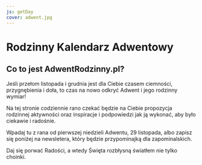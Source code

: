 ```yaml
---
js: getDay
cover: adwent.jpg
---
```


# Rodzinny Kalendarz Adwentowy

<div id="tutaj"></div>

## Co to jest AdwentRodzinny.pl?

Jeśli przełom listopada i grudnia jest dla Ciebie czasem ciemności, przygnębienia i doła, to czas na nowo odkryć Adwent i jego rodzinny wymiar!

Na tej stronie codziennie rano czekać będzie na Ciebie propozycja rodzinnej aktywności oraz inspiracje i podpowiedzi jak ją wykonać, aby było ciekawie i radośnie.

Wpadaj tu z rana od pierwszej niedzieli Adwentu, 29 listopada, albo zapisz się poniżej na newsletera, który będzie przypominajką dla zapominalskich.

Daj się porwać Radości, a wtedy Święta rozbłysną światłem nie tylko choinki.

